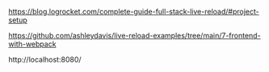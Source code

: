 https://blog.logrocket.com/complete-guide-full-stack-live-reload/#project-setup

https://github.com/ashleydavis/live-reload-examples/tree/main/7-frontend-with-webpack

http://localhost:8080/
